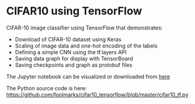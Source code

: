 # CIFAR10 using TensorFlow
CIFAR-10 image classifier using TensorFlow that demonstrates:

- Download of CIFAR-10 dataset using Keras
- Scaling of image data and one-hot encoding of the labels
- Defining a simple CNN using the tf.layers API
- Saving data graph for display with TensorBoard
- Saving checkpoints and graph as protobuf files


The Jupyter notebook can be visualized or downloaded from <a href="https://github.com/foolmarks/cifar10_tensorflow/blob/master/cifar10_tf.ipynb">here</a> 

The Python source code is here: https://github.com/foolmarks/cifar10_tensorflow/blob/master/cifar10_tf.py
